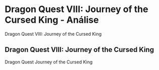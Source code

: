 ---
---

# Dragon Quest VIII: Journey of the Cursed King - Análise

Dragon Quest VIII: Journey of the Cursed King

## Dragon Quest VIII: Journey of the Cursed King

Dragon Quest Journey of the Cursed King

